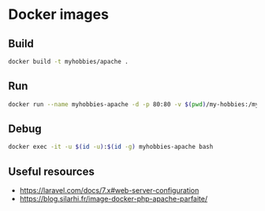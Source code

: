# Docker images

## Build

```sh
docker build -t myhobbies/apache .
```


## Run

```sh
docker run --name myhobbies-apache -d -p 80:80 -v $(pwd)/my-hobbies:/my-hobbies myhobbies/apache
```

## Debug

```sh
docker exec -it -u $(id -u):$(id -g) myhobbies-apache bash
```


## Useful resources

- https://laravel.com/docs/7.x#web-server-configuration
- https://blog.silarhi.fr/image-docker-php-apache-parfaite/
